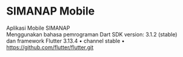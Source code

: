 # SIMANAP Mobile

Aplikasi Mobile SIMANAP  
Menggunakan bahasa pemrograman Dart SDK version: 3.1.2 (stable)  
dan framework Flutter 3.13.4 • channel stable • https://github.com/flutter/flutter.git

